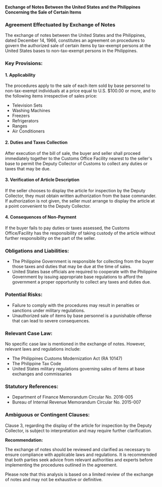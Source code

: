 **Exchange of Notes Between the United States and the Philippines Concerning the Sale of Certain Items**

### Agreement Effectuated by Exchange of Notes

The exchange of notes between the United States and the Philippines, dated December 14, 1966, constitutes an agreement on procedures to govern the authorized sale of certain items by tax-exempt persons at the United States bases to non-tax-exempt persons in the Philippines.

### Key Provisions:

#### 1. Applicability

The procedures apply to the sale of each item sold by base personnel to non-tax-exempt individuals at a price equal to U.S. $100.00 or more, and to the following items irrespective of sales price:

* Television Sets
* Washing Machines
* Freezers
* Refrigerators
* Ranges
* Air Conditioners

#### 2. Duties and Taxes Collection

After execution of the bill of sale, the buyer and seller shall proceed immediately together to the Customs Office Facility nearest to the seller's base to permit the Deputy Collector of Customs to collect any duties or taxes that may be due.

#### 3. Verification of Article Description

If the seller chooses to display the article for inspection by the Deputy Collector, they must obtain written authorization from the base commander. If authorization is not given, the seller must arrange to display the article at a point convenient to the Deputy Collector.

#### 4. Consequences of Non-Payment

If the buyer fails to pay duties or taxes assessed, the Customs Office/Facility has the responsibility of taking custody of the article without further responsibility on the part of the seller.

### Obligations and Liabilities:

* The Philippine Government is responsible for collecting from the buyer those taxes and duties that may be due at the time of sales.
* United States base officials are required to cooperate with the Philippine Government by issuing appropriate base regulations to afford the government a proper opportunity to collect any taxes and duties due.

### Potential Risks:

* Failure to comply with the procedures may result in penalties or sanctions under military regulations.
* Unauthorized sale of items by base personnel is a punishable offense that can lead to severe consequences.

### Relevant Case Law:

No specific case law is mentioned in the exchange of notes. However, relevant laws and regulations include:

* The Philippines Customs Modernization Act (RA 10147)
* The Philippine Tax Code
* United States military regulations governing sales of items at base exchanges and commissaries

### Statutory References:

* Department of Finance Memorandum Circular No. 2016-005
* Bureau of Internal Revenue Memorandum Circular No. 2015-007

### Ambiguous or Contingent Clauses:

Clause 3, regarding the display of the article for inspection by the Deputy Collector, is subject to interpretation and may require further clarification.

**Recommendation:**

The exchange of notes should be reviewed and clarified as necessary to ensure compliance with applicable laws and regulations. It is recommended that both parties seek advice from relevant authorities and experts before implementing the procedures outlined in the agreement.

Please note that this analysis is based on a limited review of the exchange of notes and may not be exhaustive or definitive.